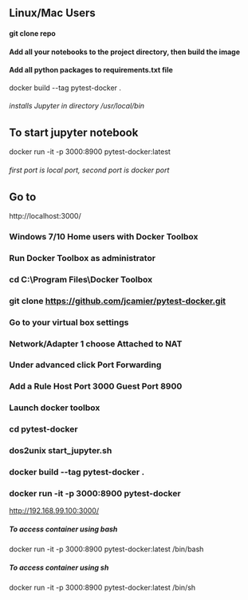 ## Linux/Mac Users
#### git clone repo

#### Add all your notebooks to the project directory, then build the image

#### Add all python packages to requirements.txt file

docker build --tag pytest-docker .

###### installs Jupyter in directory /usr/local/bin

## To start jupyter notebook
docker run -it -p 3000:8900 pytest-docker:latest
###### first port is local port, second port is docker port

## Go to
http://localhost:3000/

### Windows 7/10 Home users with Docker Toolbox
### Run Docker Toolbox as administrator
### cd C:\Program Files\Docker Toolbox
### git clone https://github.com/jcamier/pytest-docker.git
### Go to your virtual box settings
### Network/Adapter 1 choose Attached to NAT
### Under advanced click Port Forwarding
### Add a Rule Host Port 3000 Guest Port 8900
### Launch docker toolbox
### cd pytest-docker
### dos2unix start_jupyter.sh
### docker build --tag pytest-docker .
### docker run -it -p 3000:8900 pytest-docker
http://192.168.99.100:3000/ 


##### To access container using bash
docker run -it -p 3000:8900 pytest-docker:latest /bin/bash

##### To access container using sh
docker run -it -p 3000:8900 pytest-docker:latest /bin/sh
